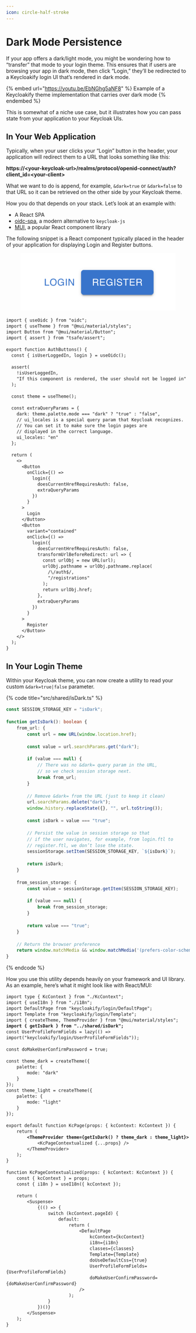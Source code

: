 ```yaml
---
icon: circle-half-stroke
---
```


# Dark Mode Persistence

If your app offers a dark/light mode, you might be wondering how to “transfer” that mode to your login theme. This ensures that if users are browsing your app in dark mode, then click “Login,” they’ll be redirected to a Keycloakify login UI that’s rendered in dark mode.

{% embed url="https://youtu.be/EbNGhg5aNF8" %}
Example of a Keycloakify theme implementation that carries over dark mode
{% endembed %}

This is somewhat of a niche use case, but it illustrates how you can pass state from your application to your Keycloak UIs.

## In Your Web Application

Typically, when your user clicks your “Login” button in the header, your application will redirect them to a URL that looks something like this:

**https://\<your-keycloak-url>/realms/protocol/openid-connect/auth?client\_id=\<your-client>**

What we want to do is append, for example, `&dark=true` or `&dark=false` to that URL so it can be retrieved on the other side by your Keycloak theme.

How you do that depends on your stack. Let’s look at an example with:

* A React SPA
* [oidc-spa](https://www.oidc-spa.dev/), a modern alternative to `keycloak-js`
* [MUI](https://mui.com/material-ui/), a popular React component library

The following snippet is a React component typically placed in the header of your application for displaying Login and Register buttons.

<figure><img src="../.gitbook/assets/image (201).png" alt=""><figcaption></figcaption></figure>

```tsx
import { useOidc } from "oidc";
import { useTheme } from "@mui/material/styles";
import Button from "@mui/material/Button";
import { assert } from "tsafe/assert";

export function AuthButtons() {
  const { isUserLoggedIn, login } = useOidc();

  assert(
    !isUserLoggedIn,
    "If this component is rendered, the user should not be logged in"
  );

  const theme = useTheme();

  const extraQueryParams = {
    dark: theme.palette.mode === "dark" ? "true" : "false",
    // ui_locales is a special query param that Keycloak recognizes.
    // You can set it to make sure the login pages are
    // displayed in the correct language.
    ui_locales: "en"
  };

  return (
    <>
      <Button
        onClick={() =>
          login({
            doesCurrentHrefRequiresAuth: false,
            extraQueryParams
          })
        }
      >
        Login
      </Button>
      <Button
        variant="contained"
        onClick={() =>
          login({
            doesCurrentHrefRequiresAuth: false,
            transformUrlBeforeRedirect: url => {
              const urlObj = new URL(url);
              urlObj.pathname = urlObj.pathname.replace(
                /\/auth$/,
                "/registrations"
              );
              return urlObj.href;
            },
            extraQueryParams
          })
        }
      >
        Register
      </Button>
    </>
  );
}
```

## In Your Login Theme

Within your Keycloak theme, you can now create a utility to read your custom `&dark=true|false` parameter.

{% code title="src/shared/isDark.ts" %}
```typescript
const SESSION_STORAGE_KEY = "isDark";

function getIsDark(): boolean {
    from_url: {
        const url = new URL(window.location.href);

        const value = url.searchParams.get("dark");

        if (value === null) {
            // There was no &dark= query param in the URL,
            // so we check session storage next.
            break from_url;
        }

        // Remove &dark= from the URL (just to keep it clean)
        url.searchParams.delete("dark");
        window.history.replaceState({}, "", url.toString());

        const isDark = value === "true";
        
        // Persist the value in session storage so that
        // if the user navigates, for example, from login.ftl to
        // register.ftl, we don’t lose the state.
        sessionStorage.setItem(SESSION_STORAGE_KEY, `${isDark}`);

        return isDark;
    }

    from_session_storage: {
        const value = sessionStorage.getItem(SESSION_STORAGE_KEY);

        if (value === null) {
            break from_session_storage;
        }

        return value === "true";
    }

    // Return the browser preference
    return window.matchMedia && window.matchMedia('(prefers-color-scheme: dark)').matches;
}
```
{% endcode %}

How you use this utility depends heavily on your framework and UI library. As an example, here’s what it might look like with React/MUI:

<pre class="language-tsx" data-title="src/login/KcPage.tsx"><code class="lang-tsx">import type { KcContext } from "./KcContext";
import { useI18n } from "./i18n";
import DefaultPage from "keycloakify/login/DefaultPage";
import Template from "keycloakify/login/Template";
import { createTheme, ThemeProvider } from "@mui/material/styles";
<strong>import { getIsDark } from "../shared/isDark";
</strong>const UserProfileFormFields = lazy(() => import("keycloakify/login/UserProfileFormFields"));

const doMakeUserConfirmPassword = true;

const theme_dark = createTheme({
    palette: {
        mode: "dark"
    }
});
const theme_light = createTheme({
    palette: {
        mode: "light"
    }
});

export default function KcPage(props: { kcContext: KcContext }) {
    return (
<strong>        &#x3C;ThemeProvider theme={getIsDark() ? theme_dark : theme_light}>
</strong>            &#x3C;KcPageContextualized {...props} />
        &#x3C;/ThemeProvider>
    );
}

function KcPageContextualized(props: { kcContext: KcContext }) {
    const { kcContext } = props;
    const { i18n } = useI18n({ kcContext });

    return (
        &#x3C;Suspense>
            {(() => {
                switch (kcContext.pageId) {
                    default:
                        return (
                            &#x3C;DefaultPage
                                kcContext={kcContext}
                                i18n={i18n}
                                classes={classes}
                                Template={Template}
                                doUseDefaultCss={true}
                                UserProfileFormFields={UserProfileFormFields}
                                doMakeUserConfirmPassword={doMakeUserConfirmPassword}
                            />
                        );
                }
            })()}
        &#x3C;/Suspense>
    );
}
</code></pre>
